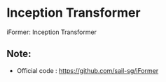# Inception Transformer
iFormer: Inception Transformer

## Note:
* Official code : https://github.com/sail-sg/iFormer
